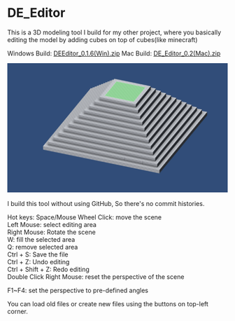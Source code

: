 # DE_Editor
This is a 3D modeling tool I build for my other project,
where you basically editing the model by adding cubes on top of cubes(like minecraft)

Windows Build: [DEEditor_0.1.6(Win).zip](https://github.com/ShiyiDu/DE_Editor/raw/master/DEEditor_0.1.6(Win).zip)
Mac Build: [DE_Editor_0.2(Mac).zip](https://github.com/ShiyiDu/DE_Editor/raw/master/DE_Editor_0.2(Mac).zip)

![ScreenShot](https://github.com/ShiyiDu/DE_Editor/blob/master/ScreenShots/Screen_shot_1.png)

I build this tool without using GitHub,
So there's no commit histories.

Hot keys:
Space/Mouse Wheel Click: move the scene  
Left Mouse: select editing area  
Right Mouse: Rotate the scene  
W: fill the selected area  
Q: remove selected area  
Ctrl + S: Save the file  
Ctrl + Z: Undo editing  
Ctrl + Shift + Z: Redo editing  
Double Click Right Mouse: reset the perspective of the scene  

F1~F4: set the perspective to pre-defined angles  

You can load old files or create new files using the buttons on top-left corner.  
